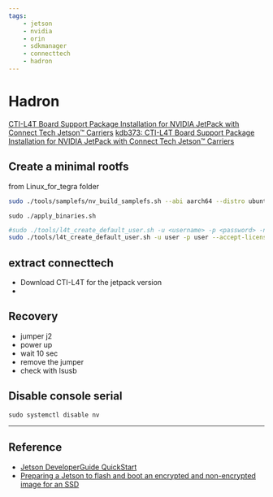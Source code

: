 ```yaml
---
tags:
    - jetson
    - nvidia
    - orin
    - sdkmanager
    - connecttech
    - hadron
---
```

# Hadron
[CTI-L4T Board Support Package Installation for NVIDIA JetPack with Connect Tech Jetson™ Carriers](https://connecttech.com/ftp/Drivers/L4T-Release-Notes/Jetson-Orin-NX-Orin-Nano/ORIN-NX-NANO-36.3.0.pdf)
[kdb373: CTI-L4T Board Support Package Installation for NVIDIA JetPack with Connect Tech Jetson™ Carriers](https://connecttech.com/resource-center/kdb373/)





## Create a minimal rootfs

from Linux_for_tegra folder

```bash
sudo ./tools/samplefs/nv_build_samplefs.sh --abi aarch64 --distro ubuntu --flavor minimal --version jammy
```

```
sudo ./apply_binaries.sh
```
```bash
#sudo ./tools/l4t_create_default_user.sh -u <username> -p <password> -n <machine name>
sudo ./tools/l4t_create_default_user.sh -u user -p user --accept-license
```

## extract connecttech 
- Download CTI-L4T for the jetpack version
- 

## Recovery
- jumper j2
- power up
- wait 10 sec
- remove the jumper
- check with lsusb


## Disable console serial 

```
sudo systemctl disable nv
```

---

## Reference
- [Jetson DeveloperGuide QuickStart](https://docs.nvidia.com/jetson/archives/r36.3/DeveloperGuide/IN/QuickStart.html)
- [Preparing a Jetson to flash and boot an encrypted and non-encrypted image for an SSD](https://developer.ridgerun.com/wiki/index.php/Preparing_a_Jetson_to_flash_and_boot_an_encrypted_and_non-encrypted_image_for_an_SSD)